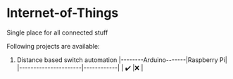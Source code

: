 # Internet-of-Things
Single place for all connected stuff

Following projects are available:
1. Distance based switch automation
|--------Arduino-------|Raspberry Pi|
|----------------------|------------|
| :heavy_check_mark:   |:x:         |